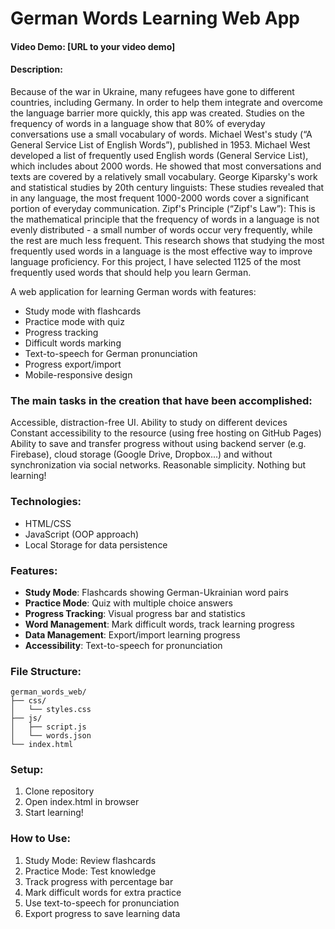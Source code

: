 # German Words Learning Web App
#### Video Demo: [URL to your video demo]
#### Description:
Because of the war in Ukraine, many refugees have gone to different countries, including Germany. 
In order to help them integrate and overcome the language barrier more quickly, this app was created. 
Studies on the frequency of words in a language show that 80% of everyday conversations use a small vocabulary of words. Michael West's study (“A General Service List of English Words”), published in 1953.
Michael West developed a list of frequently used English words (General Service List), which includes about 2000 words. He showed that most conversations and texts are covered by a relatively small vocabulary.
George Kiparsky's work and statistical studies by 20th century linguists: These studies revealed that in any language, the most frequent 1000-2000 words cover a significant portion of everyday communication.
Zipf's Principle (“Zipf's Law”): This is the mathematical principle that the frequency of words in a language is not evenly distributed - a small number of words occur very frequently, while the rest are much less frequent.
This research shows that studying the most frequently used words in a language is the most effective way to improve language proficiency.
For this project, I have selected 1125 of the most frequently used words that should help you learn German.

A web application for learning German words with features:

- Study mode with flashcards
- Practice mode with quiz
- Progress tracking
- Difficult words marking
- Text-to-speech for German pronunciation
- Progress export/import
- Mobile-responsive design

### The main tasks in the creation that have been accomplished:
Accessible, distraction-free UI.
Ability to study on different devices
Constant accessibility to the resource (using free hosting on GitHub Pages)
Ability to save and transfer progress without using backend server (e.g. Firebase), cloud storage (Google Drive, Dropbox...)
and without synchronization via social networks. Reasonable simplicity. Nothing but learning!

### Technologies:
- HTML/CSS
- JavaScript (OOP approach)
- Local Storage for data persistence

### Features:
- **Study Mode**: Flashcards showing German-Ukrainian word pairs
- **Practice Mode**: Quiz with multiple choice answers
- **Progress Tracking**: Visual progress bar and statistics
- **Word Management**: Mark difficult words, track learning progress
- **Data Management**: Export/import learning progress
- **Accessibility**: Text-to-speech for pronunciation

### File Structure:
```
german_words_web/
├── css/
│   └── styles.css
├── js/
│   ├── script.js
│   └── words.json
└── index.html
```

### Setup:
1. Clone repository
2. Open index.html in browser
3. Start learning!

### How to Use:
1. Study Mode: Review flashcards
2. Practice Mode: Test knowledge
3. Track progress with percentage bar
4. Mark difficult words for extra practice
5. Use text-to-speech for pronunciation
6. Export progress to save learning data
